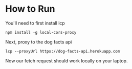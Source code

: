 # How to Run

You'll need to first install lcp

`npm install -g local-cors-proxy`

Next, proxy to the dog facts api

`lcp --proxyUrl https://dog-facts-api.herokuapp.com`

Now our fetch request should work locally on your laptop.

